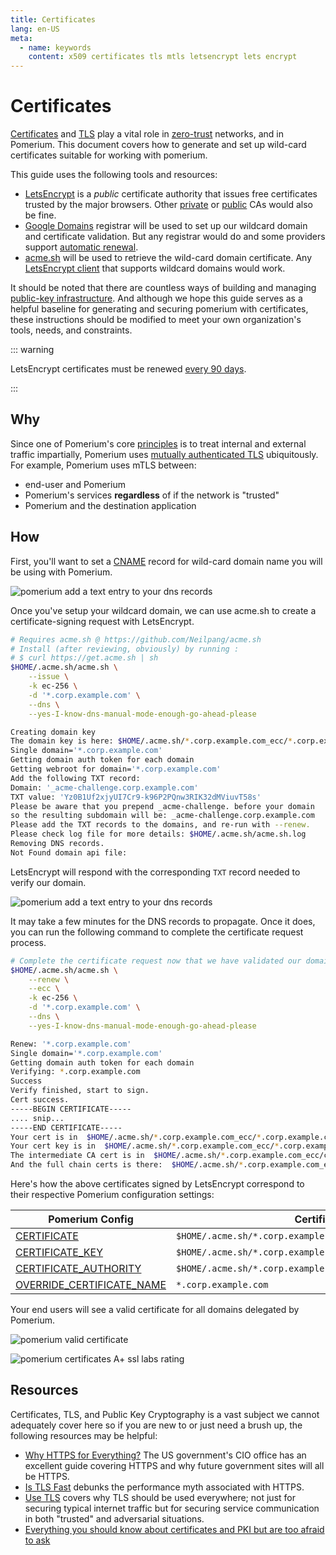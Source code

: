 ```yaml
---
title: Certificates
lang: en-US
meta:
  - name: keywords
    content: x509 certificates tls mtls letsencrypt lets encrypt
---
```


# Certificates

[Certificates](https://en.wikipedia.org/wiki/X.509) and [TLS](https://en.wikipedia.org/wiki/Transport_Layer_Security) play a vital role in [zero-trust][principles] networks, and in Pomerium. This document covers how to generate and set up wild-card certificates suitable for working with pomerium.

This guide uses the following tools and resources:

- [LetsEncrypt](https://letsencrypt.org/about/) is a _public_ certificate authority that issues free certificates trusted by the major browsers. Other [private](https://blog.cloudflare.com/how-to-build-your-own-public-key-infrastructure/) or [public](https://scotthelme.co.uk/are-ev-certificates-worth-the-paper-theyre-written-on/) CAs would also be fine.
- [Google Domains](https://domains.google.com/) registrar will be used to set up our wildcard domain and certificate validation. But any registrar would do and some providers support [automatic renewal](https://github.com/Neilpang/acme.sh/wiki/dnsapi).
- [acme.sh](https://github.com/Neilpang/acme.sh) will be used to retrieve the wild-card domain certificate. Any [LetsEncrypt client](https://letsencrypt.org/docs/client-options/) that supports wildcard domains would work.

It should be noted that there are countless ways of building and managing [public-key infrastructure](https://en.wikipedia.org/wiki/Public_key_infrastructure). And although we hope this guide serves as a helpful baseline for generating and securing pomerium with certificates, these instructions should be modified to meet your own organization's tools, needs, and constraints.

::: warning

LetsEncrypt certificates must be renewed [every 90 days](https://letsencrypt.org/2015/11/09/why-90-days.html).

:::

## Why

Since one of Pomerium's core [principles] is to treat internal and external traffic impartially, Pomerium uses [mutually authenticated TLS](https://en.wikipedia.org/wiki/Mutual_authentication) ubiquitously. For example, Pomerium uses mTLS between:

- end-user and Pomerium
- Pomerium's services **regardless** of if the network is "trusted"
- Pomerium and the destination application

## How

First, you'll want to set a [CNAME](https://en.wikipedia.org/wiki/CNAME_record) record for wild-card domain name you will be using with Pomerium.

![pomerium add a text entry to your dns records](./img/certificate-wildcard-domain.png)

Once you've setup your wildcard domain, we can use acme.sh to create a certificate-signing request with LetsEncrypt.

```bash
# Requires acme.sh @ https://github.com/Neilpang/acme.sh
# Install (after reviewing, obviously) by running :
# $ curl https://get.acme.sh | sh
$HOME/.acme.sh/acme.sh \
    --issue \
    -k ec-256 \
    -d '*.corp.example.com' \
    --dns \
    --yes-I-know-dns-manual-mode-enough-go-ahead-please

Creating domain key
The domain key is here: $HOME/.acme.sh/*.corp.example.com_ecc/*.corp.example.com.key
Single domain='*.corp.example.com'
Getting domain auth token for each domain
Getting webroot for domain='*.corp.example.com'
Add the following TXT record:
Domain: '_acme-challenge.corp.example.com'
TXT value: 'Yz0B1Uf2xjyUI7Cr9-k96P2PQnw3RIK32dMViuvT58s'
Please be aware that you prepend _acme-challenge. before your domain
so the resulting subdomain will be: _acme-challenge.corp.example.com
Please add the TXT records to the domains, and re-run with --renew.
Please check log file for more details: $HOME/.acme.sh/acme.sh.log
Removing DNS records.
Not Found domain api file:
```

LetsEncrypt will respond with the corresponding `TXT` record needed to verify our domain.

![pomerium add a text entry to your dns records](./img/certificate-domain-challenge.png)

It may take a few minutes for the DNS records to propagate. Once it does, you can run the following command to complete the certificate request process.

```bash
# Complete the certificate request now that we have validated our domain
$HOME/.acme.sh/acme.sh \
    --renew \
    --ecc \
    -k ec-256 \
    -d '*.corp.example.com' \
    --dns \
    --yes-I-know-dns-manual-mode-enough-go-ahead-please

Renew: '*.corp.example.com'
Single domain='*.corp.example.com'
Getting domain auth token for each domain
Verifying: *.corp.example.com
Success
Verify finished, start to sign.
Cert success.
-----BEGIN CERTIFICATE-----
.... snip...
-----END CERTIFICATE-----
Your cert is in  $HOME/.acme.sh/*.corp.example.com_ecc/*.corp.example.com.cer
Your cert key is in  $HOME/.acme.sh/*.corp.example.com_ecc/*.corp.example.com.key
The intermediate CA cert is in  $HOME/.acme.sh/*.corp.example.com_ecc/ca.cer
And the full chain certs is there:  $HOME/.acme.sh/*.corp.example.com_ecc/fullchain.cer
```

Here's how the above certificates signed by LetsEncrypt correspond to their respective Pomerium configuration settings:

| Pomerium Config             | Certificate file                                               |
| --------------------------- | -------------------------------------------------------------- |
| [CERTIFICATE]               | `$HOME/.acme.sh/*.corp.example.com_ecc/fullchain.cer`          |
| [CERTIFICATE_KEY]           | `$HOME/.acme.sh/*.corp.example.com_ecc/*.corp.example.com.key` |
| [CERTIFICATE_AUTHORITY]     | `$HOME/.acme.sh/*.corp.example.com_ecc/ca.cer`                 |
| [OVERRIDE_CERTIFICATE_NAME] | `*.corp.example.com`                                           |

Your end users will see a valid certificate for all domains delegated by Pomerium.

![pomerium valid certificate](./img/certificates-valid-secure-certificate.png)

![pomerium certificates A+ ssl labs rating](./img/certificates-ssl-report.png)

## Resources

Certificates, TLS, and Public Key Cryptography is a vast subject we cannot adequately cover here so if you are new to or just need a brush up, the following resources may be helpful:

- [Why HTTPS for Everything?](https://https.cio.gov/everything/) The US government's CIO office has an excellent guide covering HTTPS and why future government sites will all be HTTPS.
- [Is TLS Fast](https://istlsfastyet.com/) debunks the performance myth associated with HTTPS.
- [Use TLS](https://smallstep.com/blog/use-tls.html) covers why TLS should be used everywhere; not just for securing typical internet traffic but for securing service communication in both "trusted" and adversarial situations.
- [Everything you should know about certificates and PKI but are too afraid to ask](https://smallstep.com/blog/everything-pki.html)

[certificate]: ../reference/reference.md#certificate
[certificate_authority]: ../reference/reference.md#certificate-authority
[certificate_key]: ../reference/reference.md#certificate-key
[override_certificate_name]: ../reference/reference.md#override-certificate-name
[principles]: ../docs/#why
[zero-trust]: ../docs/#why
